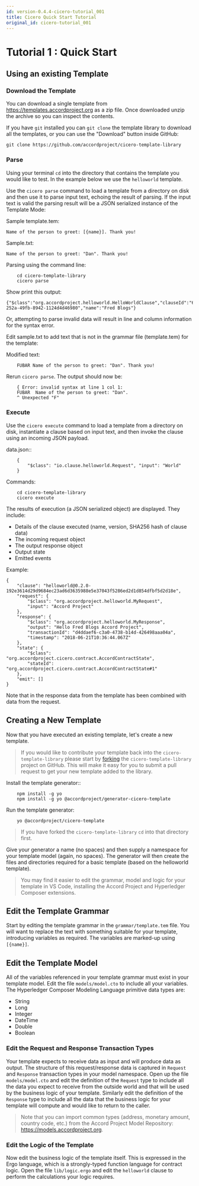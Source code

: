 ```yaml
---
id: version-0.4.4-cicero-tutorial_001
title: Cicero Quick Start Tutorial
original_id: cicero-tutorial_001
---
```


# Tutorial 1 : Quick Start

## Using an existing Template

### Download the Template

You can download a single template from https://templates.accordproject.org as a zip file. Once downloaded unzip the archive so you can inspect the contents.

If you have `git` installed you can `git clone` the template library to download all the templates, or you can use the "Download" button inside GitHub:

    git clone https://github.com/accordproject/cicero-template-library

### Parse

Using your terminal `cd` into the directory that contains the template you would like to test. In the example below we use the `helloworld` template.

Use the `cicero parse` command to load a template from a directory on disk and then use
it to parse input text, echoing the result of parsing. If the input text is valid the parsing
result will be a JSON serialized instance of the Template Mode:

Sample template.tem:

    Name of the person to greet: [{name}]. Thank you!

Sample.txt:

    Name of the person to greet: "Dan". Thank you!

Parsing using the command line:

```
    cd cicero-template-library 
    cicero parse
```

Show print this output:

```
{"$class":"org.accordproject.helloworld.HelloWorldClause","clauseId":"684efa6b-252a-49fb-8942-1124d4d46980","name":"Fred Blogs"}
```

Or, attempting to parse invalid data will result in line and column information for the syntax
error.

Edit sample.txt to add text that is not in the grammar file (template.tem) for the template:

Modified text:
```
    FUBAR Name of the person to greet: "Dan". Thank you!
```

Rerun `cicero parse`. The output should now be:


```
    { Error: invalid syntax at line 1 col 1:
    FUBAR  Name of the person to greet: "Dan". 
    ^ Unexpected "F"
```

### Execute

Use the `cicero execute` command to load a template from a directory on disk,
instantiate a clause based on input text, and then invoke the clause using an incoming JSON
payload.

data.json::

```
    {
        "$class": "io.clause.helloworld.Request", "input": "World"
    }
```

Commands:

```
    cd cicero-template-library 
    cicero execute
```

The results of execution (a JSON serialized object) are displayed. They include: 

* Details of the clause executed (name, version, SHA256 hash of clause data)
* The incoming request object 
* The output response object
* Output state
* Emitted events

Example:

```
{
    "clause": "helloworld@0.2.0-192e3614d29d9684ec23ad6d3635988e5e37043f5286ed2d1d854dfbf5d2d18e",
    "request": {
        "$class": "org.accordproject.helloworld.MyRequest",
        "input": "Accord Project"
    },
    "response": {
        "$class": "org.accordproject.helloworld.MyResponse",
        "output": "Hello Fred Blogs Accord Project",
        "transactionId": "d4ddaef6-c3a0-4738-b14d-426498aaa04a",
        "timestamp": "2018-06-21T10:36:44.067Z"
    },
    "state": {
        "$class": "org.accordproject.cicero.contract.AccordContractState",
        "stateId": "org.accordproject.cicero.contract.AccordContractState#1"
    },
    "emit": []
}
```

Note that in the response data from the template has been combined with data from the request.

## Creating a New Template

Now that you have executed an existing template, let's create a new template. 

> If you would like to contribute your template back into the `cicero-template-library` please start by [forking](https://help.github.com/articles/fork-a-repo/) the `cicero-template-library` project on GitHub. This will make it easy for you to submit a pull request to get your new template added to the library.

Install the template generator::

```
    npm install -g yo 
    npm install -g yo @accordproject/generator-cicero-template
```

Run the template generator:

```
    yo @accordproject/cicero-template
```

> If you have forked the `cicero-template-library` `cd` into that directory first.

Give your generator a name (no spaces) and then supply a namespace for your template model (again,
no spaces). The generator will then create the files and directories required for a basic template
(based on the helloworld template).

> You may find it easier to edit the grammar, model and logic for your template in VS Code, installing the Accord Project and Hyperledger Composer extensions.

## Edit the Template Grammar

Start by editing the template grammar in the `grammar/template.tem` file. You will want to replace
the text with something suitable for your template, introducing variables as required. The
variables are marked-up using `[{name}]`.

## Edit the Template Model

All of the variables referenced in your template grammar must exist in your template model. Edit
the file `models/model.cto` to include all your variables. The Hyperledger Composer Modeling Language primitive data types
are:

- String 
- Long 
- Integer 
- DateTime 
- Double 
- Boolean

### Edit the Request and Response Transaction Types

Your template expects to receive data as input and will produce data as output. The structure of
this request/response data is captured in `Request` and `Response` transaction types in your model
namespace. Open up the file `models/model.cto` and edit the definition of the `Request` type to
include all the data you expect to receive from the outside world and that will be used by the
business logic of your template. Similarly edit the definition of the `Response` type to include
all the data that the business logic for your template will compute and would like to return to the
caller.

> Note that you can import common types (address, monetary amount, country code, etc.) from the Accord Project Model Repository: https://models.accordproject.org.

### Edit the Logic of the Template

Now edit the business logic of the template itself. This is expressed in the Ergo language, which is a strongly-typed function language for contract logic. Open the file `lib/logic.ergo`
and edit the `helloworld` clause to perform the calculations your logic requires.